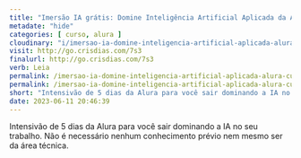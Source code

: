 ```yaml
---
title: "Imersão IA grátis: Domine Inteligência Artificial Aplicada da Alura"
metadate: "hide"
categories: [ curso, alura ]
cloudinary: "i/imersao-ia-domine-inteligencia-artificial-aplicada-alura-cursos-online.jpg"
visit: http://go.crisdias.com/7s3
finalurl: http://go.crisdias.com/7s3
verb: Leia
permalink: /imersao-ia-domine-inteligencia-artificial-aplicada-alura-cursos-online
permalink: /imersao-ia-domine-inteligencia-artificial-aplicada-alura-cursos-online
short: "Intensivão de 5 dias da Alura para você sair dominando a IA no seu trabalho. Não é necessário nenhum conhecimento prévio nem mesmo ser da área técnica."
date: 2023-06-11 20:46:39
---
```

Intensivão de 5 dias da Alura para você sair dominando a IA no seu trabalho. Não é necessário nenhum conhecimento prévio nem mesmo ser da área técnica.